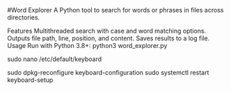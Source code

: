 #Word Explorer
A Python tool to search for words or phrases in files across directories.

Features
Multithreaded search with case and word matching options.
Outputs file path, line, position, and content.
Saves results to a log file.
Usage
Run with Python 3.8+:
python3 word_explorer.py





sudo nano /etc/default/keyboard




sudo dpkg-reconfigure keyboard-configuration
sudo systemctl restart keyboard-setup


